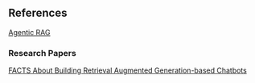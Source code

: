 ## References

[Agentic RAG](https://blog.lancedb.com/multi-document-agentic-rag-a-walkthrough/)

### Research Papers

[FACTS About Building Retrieval Augmented Generation-based Chatbots](./_00_research_papers/2407.07858v1.pdf)